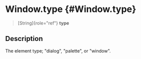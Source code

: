 Window.type {#Window.type}
===========

> [String]{role="ref"} **type**

Description
-----------

The element type; \"dialog\", \"palette\", or \"window\".
